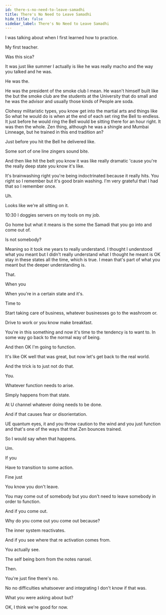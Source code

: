 ```yaml
---
id: there-s-no-need-to-leave-samadhi
title: There's No Need to Leave Samadhi
hide_title: false
sidebar_label: There's No Need to Leave Samadhi
---
```

I was talking about when I first learned how to practice.

My first teacher.

Was this sica?

It was just like summer I actually is like he was really macho and the way you talked and he was.

He was the.

He was the president of the smoke club I mean. He wasn't himself built like the but the smoke club are the students at the University that do small and he was the advisor and usually those kinds of People are soda.

Clohesy militaristic types, you know get into the martial arts and things like So what he would do is when at the end of each set ring the Bell to endless. It just before he would ring the Bell would be sitting there for an hour right. It was then the whole. Zen thing, although he was a shingle and Mumbai Linneage, but he trained in this end tradition an?

Just before you hit the Bell he delivered like.

Some sort of one line zingers sound bite.

And then like hit the belt you know it was like really dramatic 'cause you're the really deep state you know it's like.



It's brainwashing right you're being indoctrinated because it really hits. You right so I remember but it's good brain washing. I'm very grateful that I had that so I remember once.

Uh.

Looks like we're all sitting on it.

10:30 I doggies servers on my tools on my job.



Go home but what it means is the some the Samadi that you go into and come out of.

Is not somebody?

Meaning so it took me years to really understand. I thought I understood what you meant but I didn't really understand what I thought he meant is OK stay in these states all the time, which is true. I mean that's part of what you meant but the deeper understanding is.

That.

When you

When you're in a certain state and it's.

Time to

Start taking care of business, whatever businesses go to the washroom or.

Drive to work or you know make breakfast.

You're in this something and now it's time to the tendency is to want to. In some way go back to the normal way of being.

And then OK I'm going to function.

It's like OK well that was great, but now let's get back to the real world.

And the trick is to just not do that.

You.

Whatever function needs to arise.

Simply happens from that state.

At U channel whatever doing needs to be done.

And if that causes fear or disorientation.

UE quantum eyes, it and you throw caution to the wind and you just function and that's one of the ways that that Zen bounces trained.

So I would say when that happens.

Um.

If you

Have to transition to some action.

Fine just

You know you don't leave.

You may come out of somebody but you don't need to leave somebody in order to function.

And if you come out.

Why do you come out you come out because?

The inner system reactivates.

And if you see where that re activation comes from.

You actually see.

The self being born from the notes nansel.

Then.

You're just fine there's no.

No no difficulties whatsoever and integrating I don't know if that was.

What you were asking about but?

OK, I think we're good for now.



